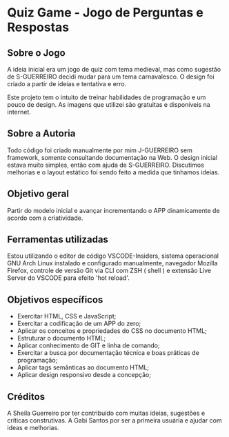 # Quiz Game - Jogo de Perguntas e Respostas

## Sobre o Jogo

A ideia inicial era um jogo de quiz com tema medieval, mas como sugestão de S-GUERREIRO decidi mudar para um tema carnavalesco. O design foi criado a partir de ideias e tentativa e erro.

Este projeto tem o intuito de treinar habilidades de programação e um pouco de design.
As imagens que utilizei são gratuitas e disponíveis na internet.

## Sobre a Autoria

Todo código foi criado manualmente por mim J-GUERREIRO sem framework, somente consultando documentação na Web.
O design inicial estava muito simples, então com ajuda de S-GUERREIRO. Discutimos melhorias e o layout estático foi sendo feito a medida que tinhamos ideias.

## Objetivo geral

Partir do modelo inicial e avançar incrementando o APP dinamicamente de acordo com a criatividade.

## Ferramentas utilizadas

Estou utilizando o editor de código VSCODE-Insiders, sistema operacional GNU Arch Linux instalado e configurado manualmente, navegador Mozilla Firefox, controle de versão Git via CLI com ZSH ( shell ) e extensão Live Server do VSCODE para efeito 'hot reload'.

## Objetivos específicos

- Exercitar HTML, CSS e JavaScript;
- Exercitar a codificação de um APP do zero;
- Aplicar os conceitos e propriedades do CSS no documento HTML;
- Estruturar o documento HTML;
- Aplicar conhecimento de GIT e linha de comando;
- Exercitar a busca por documentação técnica e boas práticas de programação;
- Aplicar tags semânticas ao documento HTML;
- Aplicar design responsivo desde a concepção;

## Créditos

A Sheila Guerreiro por ter contribuído com muitas ideias, sugestões e críticas construtivas.
A Gabi Santos por ser a primeira usuária e ajudar com ideas e melhorias.